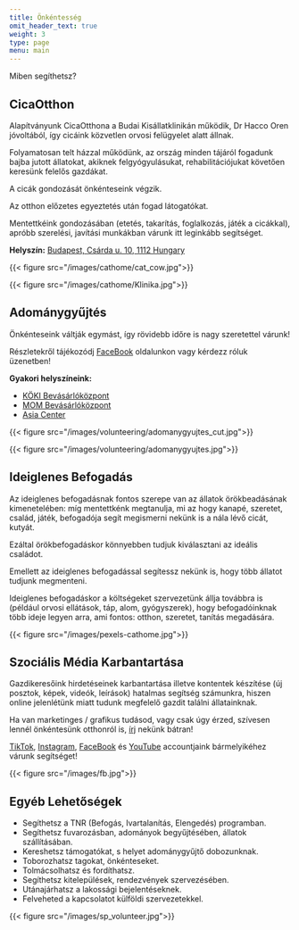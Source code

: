```yaml
---
title: Önkéntesség
omit_header_text: true
weight: 3
type: page
menu: main
---
```


Miben segíthetsz?

## CicaOtthon

Alapítványunk CicaOtthona a Budai Kisállatklinikán működik, Dr Hacco Oren jóvoltából, így cicáink közvetlen orvosi felügyelet alatt állnak.

Folyamatosan telt házzal működünk, az ország minden tájáról fogadunk bajba jutott állatokat, akiknek felgyógyulásukat, rehabilitációjukat követően keresünk felelős gazdákat.

A cicák gondozását önkénteseink végzik.

Az otthon előzetes egyeztetés után fogad látogatókat.

Mentettkéink gondozásában (etetés, takarítás, foglalkozás, játék a cicákkal), apróbb szerelési, javítási munkákban várunk itt leginkább segítséget.

**Helyszín:** [Budapest, Csárda u. 10, 1112 Hungary](https://www.google.com/maps/place/Budai+Kis%C3%A1llatklinika+Rendel%C5%91int%C3%A9zete/@47.4601847,19.0090975,17z/data=!3m1!4b1!4m5!3m4!1s0x4741dde8b4e67e71:0x6ab64ed305e20d1f!8m2!3d47.4602015!4d19.0112449)

{{< figure src="/images/cathome/cat_cow.jpg">}}

{{< figure src="/images/cathome/Klinika.jpg">}}

## Adománygyűjtés

Önkénteseink váltják egymást, így rövidebb időre is nagy szeretettel várunk!

Részletekről tájékozódj [FaceBook](https://www.facebook.com/allatrendorseg2013) oldalunkon vagy kérdezz róluk üzenetben!

**Gyakori helyszíneink:**

- [KÖKI Bevásárlóközpont](https://goo.gl/maps/LN1HAJdnbkcwuqHo9)
- [MOM Bevásárlóközpont](https://goo.gl/maps/yJKHDEwLaFPC3DKaA)
- [Asia Center](https://goo.gl/maps/3CKbBeMFaMtN5HSNA)

{{< figure src="/images/volunteering/adomanygyujtes_cut.jpg">}}

{{< figure src="/images/volunteering/adomanygyujtes.jpg">}}

## Ideiglenes Befogadás

Az ideiglenes befogadásnak fontos szerepe van az állatok örökbeadásának kimenetelében: míg mentettkénk megtanulja, mi az hogy kanapé, szeretet, család, játék, befogadója segít megismerni nekünk is a nála lévő cicát, kutyát.

Ezáltal örökbefogadáskor könnyebben tudjuk kiválasztani az ideális családot.

Emellett az ideiglenes befogadással segítessz nekünk is, hogy több állatot tudjunk megmenteni.

Ideiglenes befogadáskor a költségeket szervezetünk állja továbbra is (például orvosi ellátások, táp, alom, gyógyszerek), hogy befogadóinknak több ideje legyen arra, ami fontos: otthon, szeretet, tanítás megadására.

{{< figure src="/images/pexels-cathome.jpg">}}

## Szociális Média Karbantartása

Gazdikeresőink hirdetéseinek karbantartása illetve kontentek készítése (új posztok, képek, videók, leírások) hatalmas segítség számunkra, hiszen online jelenlétünk miatt tudunk megfelelő gazdit találni állatainknak.

Ha van marketinges / grafikus tudásod, vagy csak úgy érzed, szívesen lennél önkéntesünk otthonról is, [írj](../contact) nekünk bátran!

[TikTok](https://www.tiktok.com/@allatrendorsegalapitvany), [Instagram](https://www.instagram.com/allatrendorseg_alapitvany), [FaceBook](https://www.facebook.com/allatrendorseg2013) és [YouTube](https://www.youtube.com/@allatrendorsegalapitvany2841) accountjaink bármelyikéhez várunk segítséget!

{{< figure src="/images/fb.jpg">}}

## Egyéb Lehetőségek

- Segíthetsz a TNR (Befogás, Ivartalanítás, Elengedés) programban.
- Segíthetsz fuvarozásban, adományok begyűjtésében, állatok szállításában.
- Kereshetsz támogatókat, s helyet adománygyűjtő dobozunknak.
- Toborozhatsz tagokat, önkénteseket.
- Tolmácsolhatsz és fordíthatsz.
- Segíthetsz kitelepülések, rendezvények szervezésében.
- Utánajárhatsz a lakossági bejelentéseknek.
- Felveheted a kapcsolatot külföldi szervezetekkel.

{{< figure src="/images/sp_volunteer.jpg">}}
